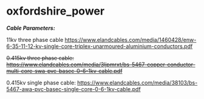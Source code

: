 # oxfordshire_power

***Cable Parameters:***

11kv three phase cable https://www.elandcables.com/media/1460428/enw-6-35-11-12-kv-single-core-triplex-unarmoured-aluminium-conductors.pdf

~~0.415kv three phase cable: https://www.elandcables.com/media/3ljpmrxt/bs-5467-copper-conductor-multi-core-swa-pvc-basec-0-6-1kv-cable.pdf~~

0.415kv single phase cable: https://www.elandcables.com/media/38103/bs-5467-awa-pvc-basec-single-core-0-6-1kv-cable.pdf
